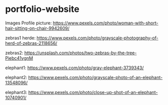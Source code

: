 # portfolio-website

Images
Profile picture:
https://www.pexels.com/photo/woman-with-short-hair-sitting-on-chair-9942609/

zebras1 herde: https://www.pexels.com/photo/grayscale-photography-of-herd-of-zebras-2118656/

zebras2: https://unsplash.com/photos/two-zebras-by-the-tree-Piebc41vgnM

elephant1: https://www.pexels.com/photo/gray-elephant-3739343/

elephant2: https://www.pexels.com/photo/grayscale-photo-of-an-elephant-13548096/

elephant3: https://www.pexels.com/photo/close-up-shot-of-an-elephant-10740901/

